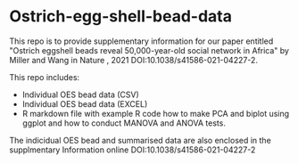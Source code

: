 # Ostrich-egg-shell-bead-data
This repo is to provide supplementary information for our paper entitled "Ostrich eggshell beads reveal 50,000-year-old social network in Africa" by Miller and Wang in Nature , 2021 DOI:10.1038/s41586-021-04227-2.

This repo includes:

* Individual OES bead data (CSV)
* Individual OES bead data (EXCEL)
* R markdown file with example R code how to make PCA and biplot using ggplot and how to conduct MANOVA and ANOVA tests.

The indicidual OES bead and summarised data are also enclosed in the supplmentary Information online DOI:10.1038/s41586-021-04227-2

